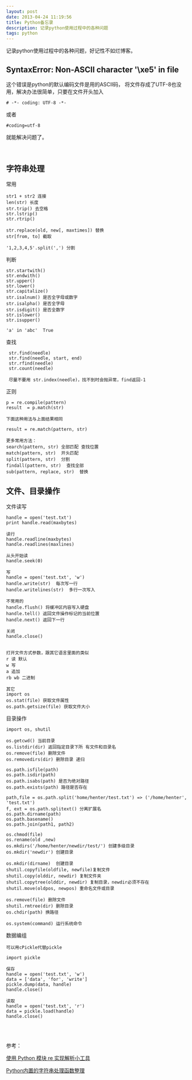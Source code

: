 ```yaml
---
layout: post
date: 2013-04-24 11:19:56
title: Python备忘录
description: 记录python使用过程中的各种问题
tags: python
---
```



记录python使用过程中的各种问题，好记性不如烂博客。


SyntaxError: Non-ASCII character '\xe5' in file
----------
这个错误是python的默认编码文件是用的ASCII码，
将文件存成了UTF-8也没用，解决办法很简单，只要在文件开头加入

	# -*- coding: UTF-8 -*-
	
或者

	#coding=utf-8 

就能解决问题了。


<br />

字符串处理
---
常用

	str1 + str2 连接
	len(str) 长度
	str.trip() 去空格
	str.lstrip()
	str.rtrip()
	
	str.replace(old, new[, maxtimes]) 替换
	str[from, to] 截取
	
	'1,2,3,4,5'.split(',') 分割
	

判断

	str.startwith()
	str.endwith()
	str.upper()
	str.lower()
	str.capitalize()
	str.isalnum() 是否全字母或数字
	str.isalpha() 是否全字母
	str.isdigit() 是否全数字
	str.islower()
	str.isupper()
	
	'a' in 'abc'  True
	
查找

	 str.find(needle)
	 str.find(needle, start, end)
	 str.rfind(needle)
	 str.count(needle)
	 
	 尽量不要用 str.index(needle)，找不到时会抛异常，find返回-1
	 
正则

	p = re.compile(pattern)
	result  = p.match(str)

	下面这种用法与上面结果相同
	
	result = re.match(pattern, str)
	
	更多常用方法：
	search(pattern, str) 全部匹配 查找位置
	match(pattern, str)  开头匹配
	split(pattern, str)  分割
	findall(pattern, str)  查找全部
	sub(pattern, replace, str)  替换
	

文件、目录操作
------

文件读写
	
	handle = open('test.txt')
	print handle.read(maxbytes)
	
	读行
	handle.readline(maxbytes)
	handle.readlines(maxlines)
	
	从头开始读
	handle.seek(0)
	
	写
	handle = open('test.txt', 'w')
	handle.write(str)  每次写一行
	handle.writelines(str)  多行一次写入
	
	不常用的
	handle.flush() 将缓冲区内容写入硬盘
	handle.tell() 返回文件操作标记的当前位置
	handle.next() 返回下一行
	
	关闭
	handle.close()
	
	
	打开文件方式参数，跟其它语言里面的类似
	r 读 默认
	w 写
	a 追加
	rb wb 二进制
	
	其它
	import os
	os.stat(file) 获取文件属性
	os.path.getsize(file) 获取文件大小

目录操作
	
	import os, shutil
	
	os.getcwd() 当前目录
	os.listdir(dir) 返回指定目录下所 有文件和目录名
	os.remove(file) 删除文件
	os.removedirs(dir) 删除目录 递归
	
	os.path.isfile(path)
	os.path.isdir(path)
	os.path.isabs(path) 是否为绝对路径
	os.path.exists(path) 路径是否存在
	
	path,file = os.path.split('home/henter/test.txt') => ('/home/henter', 'test.txt')
	f, ext = os.path.splitext() 分离扩展名
	os.path.dirname(path)
	os.path.basename()
	os.path.join(path1, path2)
	
	os.chmod(file)
	os.rename(old ,new)
	os.mkdirs('/home/henter/newdir/test/') 创建多级目录
	os.mkdir('newdir') 创建目录
	
	os.mkdir(dirname)  创建目录	
	shutil.copyfile(oldfile, newfile)复制文件 
	shutil.copy(olddir, newdir) 复制文件夹
	shutil.copytree(olddir, newdir) 复制目录，newdir必须不存在
	shutil.move(oldpos, newpos) 重命名文件或目录
	
	os.remove(file) 删除文件
	shutil.rmtree(dir) 删除目录
	os.chdir(path) 换路径
	
	os.system(command) 运行系统命令
	
数据编组
	
	可以用cPickle代替pickle
	
	import pickle
	
	保存
	handle = open('test.txt', 'w')
	data = ['data', 'for', 'write']
	pickle.dump(data, handle)
	handle.close()
	
	读取
	handle = open('test.txt', 'r')
	data = pickle.load(handle)
	handle.close()
	
	


<br /><br />

参考：

[使用 Python 模块 re 实现解析小工具](http://www.ibm.com/developerworks/cn/opensource/os-cn-pythonre/)

[Python内置的字符串处理函数整理](http://sjolzy.cn/Python-built-in-string-handling-functions-order.html)

